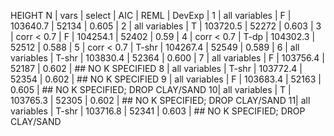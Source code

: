 HEIGHT
N | vars          | select | AIC      | REML  | DevExp |
1 | all variables | F      | 103640.7 | 52134 | 0.605  |
2 | all variables | T      | 103720.5 | 52272 | 0.603  |
3 | corr < 0.7    | F      | 104254.1 | 52402 | 0.59   |
4 | corr < 0.7    | T-dp   | 104302.3 | 52512 | 0.588  |
5 | corr < 0.7    | T-shr  | 104267.4 | 52549 | 0.589  |
6 | all variables | T-shr  | 103830.4 | 52364 | 0.600  |
7 | all variables | F      | 103756.4 | 52187 | 0.602  | ## NO K SPECIFIED 
8 | all variables | T-shr  | 103772.4 | 52354 | 0.602  | ## NO K SPECIFIED 
9 | all variables | F      | 103683.4 | 52163 | 0.605  | ## NO K SPECIFIED; DROP CLAY/SAND
10| all variables | T      | 103765.3 | 52305 | 0.602  | ## NO K SPECIFIED; DROP CLAY/SAND
11| all variables | T-shr  | 103716.8 | 52341 | 0.603  | ## NO K SPECIFIED; DROP CLAY/SAND